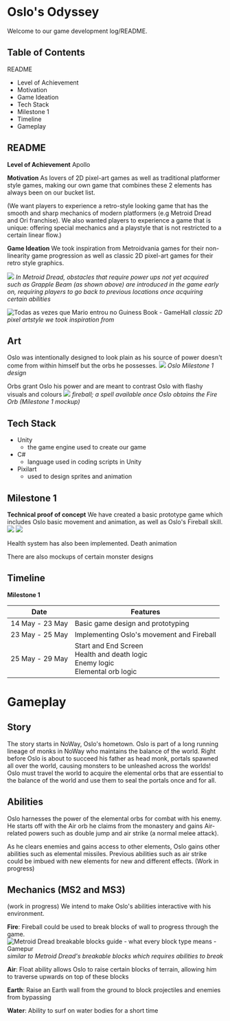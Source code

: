 
# Oslo's Odyssey
Welcome to our game development log/README.

## Table of Contents
README
* Level of Achievement
* Motivation
* Game Ideation
* Tech Stack
* Milestone 1
* Timeline
* Gameplay



## README

**Level of Achievement**
Apollo

**Motivation**
As lovers of 2D pixel-art games as well as traditional platformer style games, making our own game that combines these 2 elements has always been on our bucket list.

(We want players to experience a retro-style looking game that has the smooth and sharp mechanics of modern platformers (e.g Metroid Dread and Ori franchise). We also wanted players to experience a game that is unique: offering special mechanics and a playstyle that is not restricted to a certain linear flow.)

**Game Ideation**
We took inspiration from Metroidvania games for their non-linearity game progression as well as classic 2D pixel-art games for their retro style graphics.

![](https://www.gamepur.com/wp-content/uploads/2021/10/11132505/grapple-beam.jpg?w=1200)
*In Metroid Dread, obstacles that require power ups not yet acquired such as Grapple Beam (as shown above) are introduced in the game early on, requiring players to go back to previous locations once acquiring certain abilities*

![Todas as vezes que Mario entrou no Guiness Book - GameHall](https://gamehall.com.br/wp-content/uploads/2022/06/443244_661579.jpg)
*classic 2D pixel artstyle we took inspiration from*
## Art
Oslo was intentionally designed to look plain as his source of power doesn't come from within himself but the orbs he possesses.
![](https://art.pixilart.com/sr20c18a77f3fab.gif)
*Oslo Milestone 1 design*

Orbs grant Oslo his power and are meant to contrast Oslo with flashy visuals and colours
![](https://art.pixilart.com/sr227c5b278632c.gif)
*fireball; a spell available once Oslo obtains the Fire Orb (Milestone 1 mockup)*


## Tech Stack

 - Unity
	 - the game engine used to create our game
- C#
	- language used in coding scripts in Unity
- Pixilart
	- used to design sprites and animation

## Milestone 1
**Technical proof of concept**
We have created a basic prototype game which includes Oslo basic movement and animation, as well as Oslo's Fireball skill.
![](https://lh3.googleusercontent.com/pw/AJFCJaU5CBkV80owJzhw2fa8v8CU5JE2LZFIyu8-00OEAW2D1tjbMhgk1mOWdE6Q3T-gKBM5PP39LV_CY-CyO0Pee0_o2UVGJPZuzC9dWIBAGY7Kgdn9ZVrxZdlMhs3N9YS1m-aXHwUAPSOQRMRkBkSA4DUszgFBQwg-3I4_dASQHljrBAhtdnxSp2mcoZj4oYFJ2VVR-WtIHhFW6bKSEQBaO0xQ29qyw04ZHDVRBY-IuCdJCDYbYLImLJidfLn1dFQt3d4vz38TIbtH_eLmbqZJOgks_HEJm3ni3aWDxbW-w34suQ9UScO1bvuv7RQbwI6hc599H-p7E5Ik3PAUzhdZAJlwN0MAck6n5hmr4nXLSw8dRxQOIzGlcqNFaegDw9zWFIUdjnpVI8wdJHaD5LDitv3Kbzw2-E9veZIHiFs4vhzzBvr9mAELNvMgd4VqRN87ISOyp1YDkW9MBgtZRbcB3HwbBzh-B9hggb-KHVaCXgG3PDguMeKkNHtuqcag_U3ubTHSuETtHP4zBRPzbmBaVuN1BHURhp2Hp8fAydj9sLXJBPMo4FwGtV-kiYmr7dGnZdosxiSnkscAV4n0P10SSPBOjraMEwRH0dU-ZhOXHKBe0HLu8Lmlmav7pJY8iHMB8-ch_CRFVhiEKEyjQV_xuHX0WvsmFejP-G8RqJk7J17OUt_9qjR5zFnL2N2djPXLU3bDUUyxWI1Xb5Mmet4XFmX1CeYm3hwIYE0fzjQUkkBRPiINFv_KcBaq8XgcLo7cDryTJmPhlnY-pUiDHLZXAGHV6KSohJEXrFKemOs564L8M-pg0e8vxNgzXLdmdSNCubdccPkAnNNp0gqxls2rzYhuLIXi8RvstPBYw7UqhvEqK8JvQh_r3bTGbLXcVJ4GlroYee4vccuL87GN3LKrs5g=w1744-h948-s-no?authuser=0)
![](https://lh3.googleusercontent.com/pw/AJFCJaUK_ydjfMitN-bKzFi5u-Y_piZZvjdTFdhaxRPlZ4mPjwI7r_KkHlBDe4Yugap17ceacm948rpi_wDRmSFPmJkVJSUfWkyvw5j-lxrekqXOUWB0KTo-BJ_Qt_79nPwk-CZm1cX1PbwH2bjpKaJDF_1xiVVqvFTzgGVm2lkVoxgGY8TBUhRVLWzSf0INqXhK8DsXeErvxVTUGLBmqviCsopFDrtwo4LFKQctdvajw6MSxJDE9zSDM4EhIch9M5fmW2IvrOZg7MhuowP-HS3Ve0Vw7hdi_mJiZ5nPCCvas3tZ_xoeQJY_NFzYOihYsGSmtOCMs5gL8Cap0kXAVkmj40cBFVCG7aOsz3G4tqyBEXo94WvHWXiW3TDWmAdcIX-xRn7sS_FWiPbUeeITNX6yhnI2LsiD1zKe9nvuAbfvZC0pzJk7ZnO-O0JUrpZAuhnrlQ_kAbN6TqW8MaTuMvl_r_H95a9LLE7LTUHPrFT003DpAVnsmYb5UlOGbygkV4tKVf-WPlwY2K9M1Ng6XCKCCmATo3UpLIsMAJEvxMYE8l9ky60QJheO6RHlyLbvDfl20Uba9fSuY4lO5nGbm26on8JX0qiqjF5rJdahET8qPZqDxLS0mIpyGgPq4WHlWNq3vy0PIopL-nbo1WloEePKvGHnIUtHGg8L-GNhb-gEpVspEchOeOj_CnmzjaSMPbm8APOZX_YBA9t6JQYMMHr03QXY94X-KSjO6Hl1Y2Ou5kSdnyzwLy-SIFhcLHCjjSV7HDdq6rWrzgxKmgBJqnZgZHJi3avLsBd6cC2JMXd6sV6K-FzjhZVQNY21oLu1bZVETur9g-7jHmZqGNzFleQaHBw5X9q58snwYjAhnjP5br6JEW4yCxKMxW0OQ1bgva3414Jcb6oyo9NedF39XwnRIZk=w1731-h942-s-no?authuser=0)

Health system has also been implemented.  Death animation

There are also mockups of certain monster designs 

## Timeline
**Milestone 1**

|Date| Features|
|----|------------|
|14 May - 23 May| Basic game design and prototyping|
|23 May - 25 May| Implementing Oslo's movement and Fireball|
|25 May - 29 May| Start and End Screen <br /> Health and death logic <br /> Enemy logic <br /> Elemental orb logic|




# Gameplay
## Story
The story starts in NoWay, Oslo's hometown. Oslo is part of a long running lineage of monks in NoWay who maintains the balance of the world. Right before Oslo is about to succeed his father as head monk, portals spawned all over the world, causing monsters to be unleashed across the worlds! Oslo must travel the world to acquire the elemental orbs that are essential to the balance of the world and use them to seal the portals once and for all.

## Abilities
Oslo harnesses the power of the elemental orbs for combat with his enemy. He starts off with the Air orb he claims from the monastery and gains Air-related powers such as double jump and air strike (a normal melee attack).

As he clears enemies and gains access to other elements, Oslo gains other abilities such as elemental missiles. Previous abilities such as air strike could be imbued with new elements for new and different effects. (Work in progress)

## Mechanics (MS2 and MS3)
(work in progress)
We intend to make Oslo's abilities interactive with his environment. 

**Fire**: Fireball could be used to break blocks of wall to progress through the game.
![Metroid Dread breakable blocks guide - what every block type means - Gamepur](https://www.gamepur.com/wp-content/uploads/2021/10/15001820/hanubia.jpg)
*similar to Metroid Dread's breakable blocks which requires abilities to break*

**Air**: Float ability allows Oslo to raise certain blocks of terrain, allowing him to traverse upwards on top of these blocks

**Earth**: Raise an Earth wall from the ground to block projectiles and enemies from bypassing

**Water**: Ability to surf on water bodies for a short time

